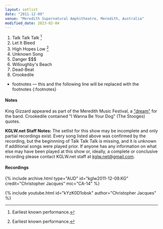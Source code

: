 ```yaml
---
layout: setlist
date: "2011-12-09"
venue: "Meredith Supernatural Amphitheatre, Meredith, Australia"
modified_date: 2023-02-04
---
```


 1. Talk Talk Talk [^1]
 2. Let It Bleed
 3. High Hopes Low [^1]
 4. Unknown Song
 5. Danger $$$
 6. Willoughby's Beach
 7. Dead-Beat
 8. Crookedile

[^1]: Earliest known performance.
* footnotes — this and the following line will be replaced with the footnotes
{:footnotes}

#### Notes

King Gizzard appeared as part of the Meredith Music Festival, a ["dream"](https://www.stereogum.com/2202315/king-gizzard-and-the-lizard-wizard-stu-mackenzie/interviews/cover-story/) for the band. Crookedile contained "I Wanna Be Your Dog" (The Stooges) quotes.

**KGLW.net Staff Notes:** The setlist for this show may be incomplete and only partial recordings exist. Every song listed above was confirmed by the recording, but the beginnning of Talk Talk Talk is missing, and it is unknown if additional songs were played prior. If anyone has any information on what else may have been played at this show or, ideally, a complete or conclusive recording please contact KGLW.net staff at kglw.net@gmail.com.


#### Recordings

{% include archive.html type="AUD" id="kglw2011-12-09.KG" credit="Christopher Jacques" mic="CA-14" %}

{% include youtube.html id="kYzK0D1obsk" author="Christopher Jacques" %}
